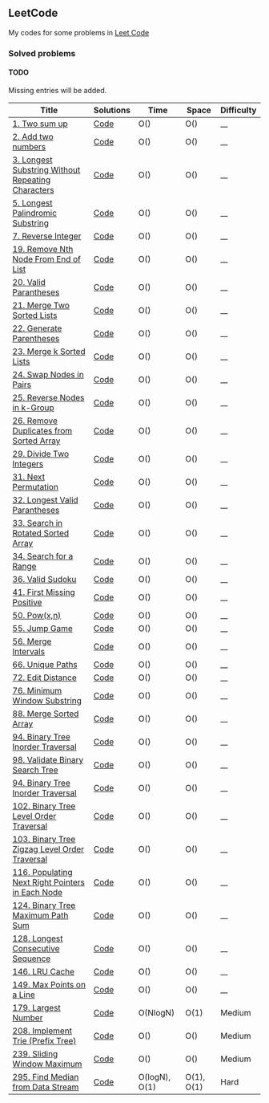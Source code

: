## LeetCode

My codes for some problems in [Leet Code](http://leetcode.com)

### Solved problems
#### TODO
Missing entries will be added.

|      Title     |   Solutions   | Time          | Space         | Difficulty  
|----------------|---------------|---------------|---------------|-------------
[1. Two sum up](https://leetcode.com/problems/two-sum)|[Code]() | O() | O() | __ 
[2. Add two numbers](https://leetcode.com/problems/add-two-numbers)|[Code]() | O() | O() | __ 
[3. Longest Substring Without Repeating Characters](https://leetcode.com/problems/longest-substring-without-repeating-characters)|[Code]() | O() | O() | __ 
[5. Longest Palindromic Substring](https://leetcode.com/problems/longest-palindromic-substring)|[Code]() | O() | O() | __ 
[7. Reverse Integer](https://leetcode.com/problems/reverse-integer)|[Code]() | O() | O() | __ 
[19. Remove Nth Node From End of List](https://leetcode.com/problems/remove-nth-node-from-end-of-list)|[Code]() | O() | O() | __ 
[20. Valid Parantheses](https://leetcode.com/problems/valid-parentheses)|[Code]() | O() | O() | __ 
[21. Merge Two Sorted Lists](https://leetcode.com/problems/merge-two-sorted-lists)|[Code]() | O() | O() | __ 
[22. Generate Parentheses](https://leetcode.com/problems/generate-parentheses)|[Code]() | O() | O() | __ 
[23. Merge k Sorted Lists](https://leetcode.com/problems/merge-k-sorted-lists)|[Code]() | O() | O() | __ 
[24. Swap Nodes in Pairs](https://leetcode.com/problems/swap-nodes-in-pairs)|[Code]() | O() | O() | __ 
[25. Reverse Nodes in k-Group](https://leetcode.com/problems/reverse-nodes-in-k-group)|[Code]() | O() | O() | __ 
[26. Remove Duplicates from Sorted Array](https://leetcode.com/problems/remove-duplicates-from-sorted-array)|[Code]() | O() | O() | __ 
[29. Divide Two Integers](https://leetcode.com/problems/divide-two-integers)|[Code]() | O() | O() | __ 
[31. Next Permutation](https://leetcode.com/problems/next-permutation)|[Code]() | O() | O() | __ 
[32. Longest Valid Parantheses]()|[Code]() | O() | O() | __ 
[33. Search in Rotated Sorted Array](https://leetcode.com/problems/search-in-rotated-sorted-array)|[Code]() | O() | O() | __ 
[34. Search for a Range](https://leetcode.com/problems/search-for-a-range/)|[Code]() | O() | O() | __ 
[36. Valid Sudoku](https://leetcode.com/problems/valid-sudoku/)|[Code]() | O() | O() | __ 
[41. First Missing Positive](leetcode.com/problems/first-missing-positive/)|[Code]() | O() | O() | __ 
[50. Pow(x,n)](https://leetcode.com/problems/powx-n)|[Code]() | O() | O() | __ 
[55. Jump Game](https://leetcode.com/problems/jump-game)|[Code]() | O() | O() | __ 
[56. Merge Intervals](https://leetcode.com/problems/merge-intervals)|[Code]() | O() | O() | __ 
[66. Unique Paths](https://leetcode.com/problems/)|[Code]() | O() | O() | __ 
[72. Edit Distance](https://leetcode.com/problems/edit-distance)|[Code]() | O() | O() | __ 
[76. Minimum Window Substring](https://leetcode.com/problems/minimum-window-substring)|[Code]() | O() | O() | __ 
[88. Merge Sorted Array](https://leetcode.com/problems/merge-sorted-array)|[Code]() | O() | O() | __ 
[94. Binary Tree Inorder Traversal](https://leetcode.com/problems/binary-tree-inorder-traversal)|[Code]() | O() | O() | __ 
[98. Validate Binary Search Tree](leetcode.com/problems/validate-binary-search-tree/)|[Code]() | O() | O() | __ 
[94. Binary Tree Inorder Traversal](https://leetcode.com/problems/binary-tree-inorder-traversal)|[Code]() | O() | O() | __ 
[102. Binary Tree Level Order Traversal](https://leetcode.com/problems/binary-tree-level-order-traversal/description/)|[Code]() | O() | O() | __ 
[103. Binary Tree Zigzag Level Order Traversal](https://leetcode.com/problems/binary-tree-zigzag-level-order-traversal/)|[Code]() | O() | O() | __ 
[116. Populating Next Right Pointers in Each Node](https://leetcode.com/problems/binary-tree-maximum-path-sum/description/)|[Code]() | O() | O() | __ 
[124. Binary Tree Maximum Path Sum](https://leetcode.com/problems/binary-tree-maximum-path-sum/description/)|[Code]() | O() | O() | __ 
[128. Longest Consecutive Sequence](https://leetcode.com/problems/longest-consecutive-sequence/description/)|[Code]() | O() | O() | __ 
[146. LRU Cache](https://leetcode.com/problems/lru-cache)|[Code]() | O() | O() | __ 
[149. Max Points on a Line](https://leetcode.com/problems/max-points-on-a-line)|[Code]() | O() | O() | __ 
[179. Largest Number](https://leetcode.com/problems/largest-number/)|[Code](https://github.com/ozdemir08/LeetCode/blob/master/179.%20Largest%20Number%20.cpp) | O(NlogN) | O(1) | Medium 
[208. Implement Trie (Prefix Tree)](https://leetcode.com/problems/implement-trie-prefix-tree/)|[Code](https://github.com/ozdemir08/LeetCode/blob/master/208.%20Implement%20Trie%20(Prefix%20Tree)%20.cpp) | O() | O() | Medium 
[239. Sliding Window Maximum](https://leetcode.com/problems/sliding-window-maximum/) | [Code]() | O() | O() | Medium 
[295. Find Median from Data Stream](https://leetcode.com/problems/find-median-from-data-stream/) | [Code](https://github.com/ozdemir08/LeetCode/blob/master/295.%20Find%20Median%20from%20Data%20Stream%20%20.cpp) | O(logN), O(1) | O(1), O(1) | Hard


